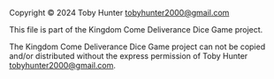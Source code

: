 Copyright © 2024 Toby Hunter tobyhunter2000@gmail.com

This file is part of the Kingdom Come Deliverance Dice Game project.

The Kingdom Come Deliverance Dice Game project can not be copied and/or distributed without the express
permission of Toby Hunter tobyhunter2000@gmail.com.
